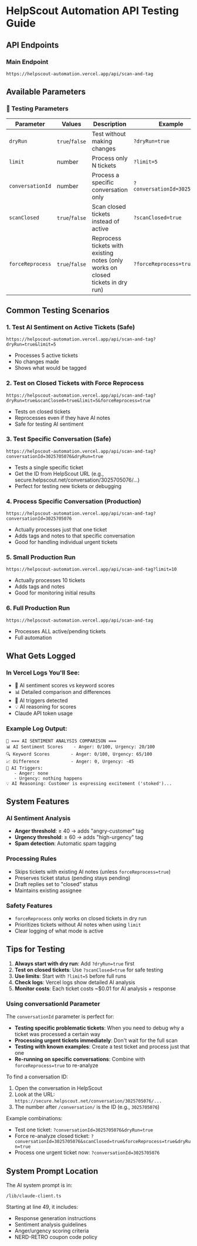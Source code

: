 # HelpScout Automation API Testing Guide

## API Endpoints

### Main Endpoint
`https://helpscout-automation.vercel.app/api/scan-and-tag`

## Available Parameters

### 🧪 Testing Parameters

| Parameter | Values | Description | Example |
|-----------|--------|-------------|---------|
| `dryRun` | `true`/`false` | Test without making changes | `?dryRun=true` |
| `limit` | number | Process only N tickets | `?limit=5` |
| `conversationId` | number | Process a specific conversation only | `?conversationId=3025705076` |
| `scanClosed` | `true`/`false` | Scan closed tickets instead of active | `?scanClosed=true` |
| `forceReprocess` | `true`/`false` | Reprocess tickets with existing notes (only works on closed tickets in dry run) | `?forceReprocess=true` |

## Common Testing Scenarios

### 1. Test AI Sentiment on Active Tickets (Safe)
```
https://helpscout-automation.vercel.app/api/scan-and-tag?dryRun=true&limit=5
```
- Processes 5 active tickets
- No changes made
- Shows what would be tagged

### 2. Test on Closed Tickets with Force Reprocess
```
https://helpscout-automation.vercel.app/api/scan-and-tag?dryRun=true&scanClosed=true&limit=5&forceReprocess=true
```
- Tests on closed tickets
- Reprocesses even if they have AI notes
- Safe for testing AI sentiment

### 3. Test Specific Conversation (Safe)
```
https://helpscout-automation.vercel.app/api/scan-and-tag?conversationId=3025705076&dryRun=true
```
- Tests a single specific ticket
- Get the ID from HelpScout URL (e.g., secure.helpscout.net/conversation/3025705076/...)
- Perfect for testing new tickets or debugging

### 4. Process Specific Conversation (Production)
```
https://helpscout-automation.vercel.app/api/scan-and-tag?conversationId=3025705076
```
- Actually processes just that one ticket
- Adds tags and notes to that specific conversation
- Good for handling individual urgent tickets

### 5. Small Production Run
```
https://helpscout-automation.vercel.app/api/scan-and-tag?limit=10
```
- Actually processes 10 tickets
- Adds tags and notes
- Good for monitoring initial results

### 6. Full Production Run
```
https://helpscout-automation.vercel.app/api/scan-and-tag
```
- Processes ALL active/pending tickets
- Full automation

## What Gets Logged

### In Vercel Logs You'll See:
- 🤖 AI sentiment scores vs keyword scores
- 📊 Detailed comparison and differences
- 🎯 AI triggers detected
- 💡 AI reasoning for scores
- Claude API token usage

### Example Log Output:
```
🤖 === AI SENTIMENT ANALYSIS COMPARISON ===
📊 AI Sentiment Scores    - Anger: 0/100, Urgency: 20/100
🔍 Keyword Scores        - Anger: 0/100, Urgency: 65/100
📈 Difference            - Anger: 0, Urgency: -45
🎯 AI Triggers:
   - Anger: none
   - Urgency: nothing happens
💡 AI Reasoning: Customer is expressing excitement ('stoked')...
```

## System Features

### AI Sentiment Analysis
- **Anger threshold**: ≥ 40 → adds "angry-customer" tag
- **Urgency threshold**: ≥ 60 → adds "high-urgency" tag
- **Spam detection**: Automatic spam tagging

### Processing Rules
- Skips tickets with existing AI notes (unless `forceReprocess=true`)
- Preserves ticket status (pending stays pending)
- Draft replies set to "closed" status
- Maintains existing assignee

### Safety Features
- `forceReprocess` only works on closed tickets in dry run
- Prioritizes tickets without AI notes when using `limit`
- Clear logging of what mode is active

## Tips for Testing

1. **Always start with dry run**: Add `?dryRun=true` first
2. **Test on closed tickets**: Use `?scanClosed=true` for safe testing
3. **Use limits**: Start with `?limit=5` before full runs
4. **Check logs**: Vercel logs show detailed AI analysis
5. **Monitor costs**: Each ticket costs ~$0.01 for AI analysis + response

### Using conversationId Parameter

The `conversationId` parameter is perfect for:
- **Testing specific problematic tickets**: When you need to debug why a ticket was processed a certain way
- **Processing urgent tickets immediately**: Don't wait for the full scan
- **Testing with known examples**: Create a test ticket and process just that one
- **Re-running on specific conversations**: Combine with `forceReprocess=true` to re-analyze

To find a conversation ID:
1. Open the conversation in HelpScout
2. Look at the URL: `https://secure.helpscout.net/conversation/3025705076/...`
3. The number after `/conversation/` is the ID (e.g., `3025705076`)

Example combinations:
- Test one ticket: `?conversationId=3025705076&dryRun=true`
- Force re-analyze closed ticket: `?conversationId=3025705076&scanClosed=true&forceReprocess=true&dryRun=true`
- Process one urgent ticket now: `?conversationId=3025705076`

## System Prompt Location

The AI system prompt is in:
```
/lib/claude-client.ts
```

Starting at line 49, it includes:
- Response generation instructions
- Sentiment analysis guidelines
- Anger/urgency scoring criteria
- NERD-RETRO coupon code policy